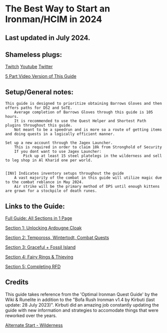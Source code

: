 # The Best Way to Start an Ironman/HCIM in 2024

## Last updated in July 2024.

## Shameless plugs:
[Twitch](https://www.twitch.tv/Dunking_Oreos)
[Youtube](https://www.youtube.com/@Dunking_Oreos)
[Twitter](https://www.twitter.com/Dunking_Oreos)

[5 Part Video Version of This Guide](Link)



## Setup/General notes:
	This guide is designed to prioritize obtaining Barrows Gloves and then offers paths for DS2 and SoTE.
		Average completion of Barrows Gloves through this guide is 105 hours.
		It is recommended to use the Quest Helper and Shortest Path plugins throughout this guide.
		Not meant to be a speedrun and is more so a route of getting items and doing quests in a logically efficient manner.
	
	Set up a new account through the Jagex Launcher.
		This is required in order to claim 10k from Stronghold of Security
		If you dont want to use Jagex Launcher: 
  			Pick up at least 15 steel platelegs in the wilderness and sell to leg shop in Al Kharid one per world.
	
	
	[INV] Indicates inventory setups throughout the guide
		A vast majority of the combat in this guide will utilize magic due to the combat reblance in May 2024.
		Air strike will be the primary method of DPS until enough kittens are grown for a stockpile of death runes.

## Links to the Guide:
[Full Guide: All Sections in 1 Page](https://github.com/DunkingOreos/OSRS/blob/main/Full%20Guide)

[Section 1: Unlocking Ardougne Cloak](https://github.com/DunkingOreos/OSRS/blob/main/Section%201%3A%20Unlocking%20Ardougne%20Cloak)

[Section 2: Tempoross, Wintertodt, Combat Quests](https://github.com/DunkingOreos/OSRS/blob/main/Section%202%3A%20Tempoross%2C%20Wintertodt%2C%20Combat%20Quests)

[Section 3: Graceful + Fossil Island](https://github.com/DunkingOreos/OSRS/blob/main/Section%203%3A%20Graceful%20%2B%20Fossil%20Island)

[Section 4: Fairy Rings & Thieving](https://github.com/DunkingOreos/OSRS/blob/main/Section%204%3A%20Fairy%20Rings%20%26%20Thieving)

[Section 5: Completing RFD](https://github.com/DunkingOreos/OSRS/blob/main/Section%205%3A%20Completing%20RFD)

##
## Credits
This guide takes reference from the 'Optimal Ironman Quest Guide' by the Wiki & Runelite in addition to the "Bofa Rush Ironman v1.4 by Kirbuti (last update: 28 July 2023)". 
Kirbuti did an amazing job constantly updating the guide with new information and strategies to accomodate things that were reworked over the years.	

[Alternate Start - Wilderness](https://github.com/DunkingOreos/OSRS/blob/main/Wilderness%20Start) 


